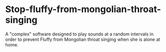 # Stop-fluffy-from-mongolian-throat-singing
A "complex" software designed to play sounds at a random intervals in order to prevent Fluffy from Mongolian throat singing when she is alone at home.
